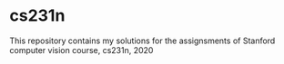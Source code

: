 # cs231n
This repository contains my solutions for the assignsments of Stanford computer vision course, cs231n, 2020
